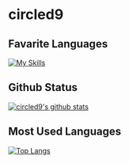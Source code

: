 # circled9

## Favarite Languages

[![My Skills](https://skillicons.dev/icons?i=html,css,js,ts,py,ruby)](https://skillicons.dev)

## Github Status

[![circled9's github stats](https://github-readme-stats.vercel.app/api?username=circled9&show_icons=true)](https://github.com/circled9)

## Most Used Languages

[![Top Langs](https://github-readme-stats.vercel.app/api/top-langs/?username=circled9)](https://github.com/circled9)
